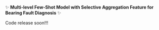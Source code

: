 ✨ __Multi-level Few-Shot Model with Selective Aggregation Feature for Bearing Fault Diagnosis__ ✨

Code release soon!!!
